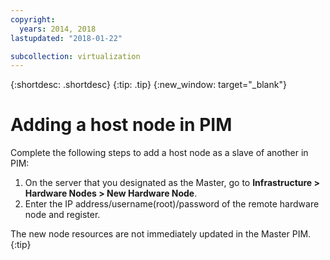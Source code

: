 ```yaml
---
copyright:
  years: 2014, 2018
lastupdated: "2018-01-22"

subcollection: virtualization
---
```

{:shortdesc: .shortdesc}
{:tip: .tip}
{:new_window: target="_blank"}

# Adding a host node in PIM

Complete the following steps to add a host node as a slave of another in PIM:

1. On the server that you designated as the Master, go to **Infrastructure > Hardware Nodes > New Hardware Node**.
2. Enter the IP address/username(root)/password of the remote hardware node and register.

The new node resources are not immediately updated in the Master PIM.
{:tip}


